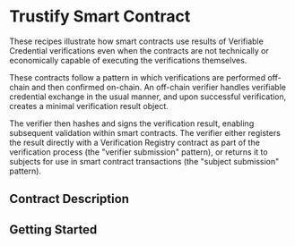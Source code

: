 # Trustify Smart Contract

These recipes illustrate how smart contracts use results of Verifiable Credential verifications even when the contracts are not technically or economically capable of executing the verifications themselves.

These contracts follow a pattern in which verifications are performed off-chain and then confirmed on-chain. An off-chain verifier handles verifiable credential exchange in the usual manner, and upon successful verification, creates a minimal verification result object.

The verifier then hashes and signs the verification result, enabling subsequent validation within smart contracts. The verifier either registers the result directly with a Verification Registry contract as part of the verification process (the "verifier submission" pattern), or returns it to subjects for use in smart contract transactions (the "subject submission" pattern).

## Contract Description

## Getting Started
